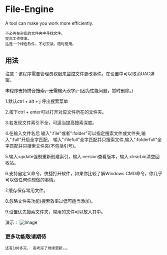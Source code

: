 # File-Engine
A tool can make you work more efficiently.


    不必再在杂乱的文件夹中寻找文件。
    提高工作效率。
    这是一个绿色软件，不必安装，随时使用。
    
## 用法
注意：该程序需要管理员权限来监控文件更改事件。在设置中可以取消UAC弹窗。


~~本程序支持拼音搜索，无需输入汉字。~~(因为性能问题，暂时删除。)

1.默认ctrl + alt + j 呼出搜索菜单  

2.按下ctrl + enter可以打开对应文件所在的文件夹。  

3.若发现文件索引不全，可适当提高搜索深度。

4.在输入文件名后 输入":file"或者":folder"可以指定搜索文件或文件夹,输入":full"开启全字匹配。
  输入":filefull"全字匹配并只搜索文件,输入":folderfull"全字匹配并只搜索文件夹(不包括引号)。

5.输入:update强制重新创建索引，输入:version查看版本，输入:clearbin清空回收站。

6.支持自定义命令，快捷打开软件，如果你比较了解Windows CMD命令，你几乎可以做任何你想做的事情。

7.缓存保存常用文件。  

8.忽略文件夹功能(搜索效率过低可适当添加)。  

9.设置优先搜索文件夹，常用的文件可以放入其中。  
    
演示：
![Image](https://raw.githubusercontent.com/XUANXUQAQ/File-Engine/master/%E6%BC%94%E7%A4%BA.gif)
    
### 更多功能敬请期待
    还有100多天， 高考完了继续更新。。。
    
   
